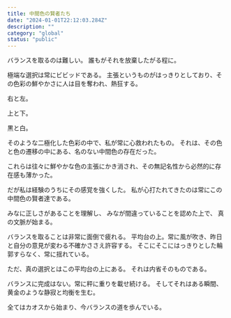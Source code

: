 ```yaml
---
title: 中間色の賢者たち
date: "2024-01-01T22:12:03.284Z"
description: ""
category: "global"
status: "public"
---
```


バランスを取るのは難しい。
誰もがそれを放棄したがる程に。

極端な選択は常にビビッドである。
主張というものがはっきりとしており、その色彩の鮮やかさに人は目を奪われ、熱狂する。

右と左。

上と下。

黒と白。

そのような二極化した色彩の中で、私が常に心救われたもの。
それは、その色と色の遷移の中にある、名のない中間色の存在だった。

これらは往々に鮮やかな色の主張にかき消され、その無記名性から必然的に存在感も薄かった。


だが私は経験のうちにその感覚を強くした。
私が心打たれてきたのは常にこの中間色の賢者達である。


みなに正しさがあることを理解し、
みなが間違っていることを認めた上で、
真の文脈が始まる。

バランスを取ることは非常に面倒で疲れる。
平均台の上。常に風が吹き、昨日と自分の意見が変わる不確かささえ許容する。
そこにそこにはっきりとした輪郭すらなく、常に揺れている。

ただ、真の選択とはこの平均台の上にある。
それは内省そのものである。

バランスに完成はない。常に秤に重りを載せ続ける。
そしてそれはある瞬間、黄金のような静寂と均衡を生む。


全てはカオスから始まり、今バランスの道を歩んでいる。